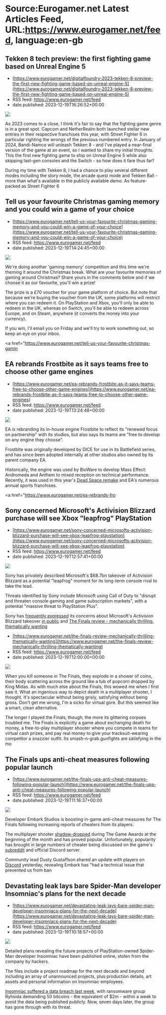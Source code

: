 # Source:Eurogamer.net Latest Articles Feed, URL:https://www.eurogamer.net/feed, language:en-gb

## Tekken 8 tech preview: the first fighting game based on Unreal Engine 5
 - [https://www.eurogamer.net/digitalfoundry-2023-tekken-8-preview-the-first-new-fighting-game-based-on-unreal-engine-5](https://www.eurogamer.net/digitalfoundry-2023-tekken-8-preview-the-first-new-fighting-game-based-on-unreal-engine-5)
 - RSS feed: https://www.eurogamer.net/feed
 - date published: 2023-12-19T16:26:52+00:00

<img src="https://assetsio.reedpopcdn.com/Tekken-8-Site_muXW5iU.jpg?width=1920&amp;height=1920&amp;fit=bounds&amp;quality=80&amp;format=jpg&amp;auto=webp" /> <p>As 2023 comes to a close, I think it's fair to say that the fighting game genre is in a great spot. Capcom and NetherRealm both launched stellar new entries in their respective franchises this year, with Street Fighter 6 in particular righting the wrongs of the previous numbered entry. In January of 2024, Bandi-Namco will unleash Tekken 8 - and I've played a near-final version of the game at an event, so I wanted to share my initial thoughts. This the first new fighting game to ship on Unreal Engine 5 while also skipping last-gen consoles and the Switch - so how does it fare thus far?</p><p>During my time with Tekken 8, I had a chance to play several different modes including the story mode, the arcade quest mode and Tekken Ball - more than what's available in the publicly available demo. As feature-packed as Street Fighter 6

## Tell us your favourite Christmas gaming memory and you could win a game of your choice
 - [https://www.eurogamer.net/tell-us-your-favourite-christmas-gaming-memory-and-you-could-win-a-game-of-your-choice](https://www.eurogamer.net/tell-us-your-favourite-christmas-gaming-memory-and-you-could-win-a-game-of-your-choice)
 - RSS feed: https://www.eurogamer.net/feed
 - date published: 2023-12-19T14:24:45+00:00

<img src="https://assetsio.reedpopcdn.com/snowman_adobestock_christmas.jpg?width=1920&amp;height=1920&amp;fit=bounds&amp;quality=80&amp;format=jpg&amp;auto=webp" /> <p>We're doing another 'gaming memory' competition and this time we're theming it around the Christmas break. What are your favourite memories of gaming around Christmas? Share yours in the comments below and if we choose it as our favourite, you'll win a prize!</p><p>The prize is a &pound;70 voucher for your game platform of choice. But note that because we're buying the voucher from the UK, some platforms will restrict where you can redeem it. On PlayStation and Xbox, you'll only be able to redeem in the UK, whereas on Switch, you'll be able to redeem across Europe, and on Steam, anywhere (it converts the money into your currency).</p><p>If you win, I'll email you on Friday and we'll try to work something out, so keep an eye on your inbox. </p> <p><a href="https://www.eurogamer.net/tell-us-your-favourite-christmas-gamin

## EA rebrands Frostbite as it says teams free to choose other game engines
 - [https://www.eurogamer.net/ea-rebrands-frostbite-as-it-says-teams-free-to-choose-other-game-engines](https://www.eurogamer.net/ea-rebrands-frostbite-as-it-says-teams-free-to-choose-other-game-engines)
 - RSS feed: https://www.eurogamer.net/feed
 - date published: 2023-12-19T13:24:48+00:00

<img src="https://assetsio.reedpopcdn.com/ea-news-frostbite-rebrand-article-frostbite-logo.png.adapt.1456w.png?width=1920&amp;height=1920&amp;fit=bounds&amp;quality=80&amp;format=jpg&amp;auto=webp" /> <p>EA is rebranding its in-house engine Frostbite to reflect its "renewed focus on partnership" with its studios, but also says its teams are "free to develop on any engine they choose".</p><p>Frostbite was originally developed by DICE for use in its Battlefield series, and has since been adopted internally at other studios also owned by its parent company EA.</p><p>Historically, the engine was used by BioWare to develop Mass Effect: Andromeda and Anthem to mixed reception on technical performance. Recently, it was used in this year's <a href="https://www.eurogamer.net/digitalfoundry-2023-dead-space-remake-tech-review-this-is-what-a-best-in-class-remake-looks-like">Dead Space remake</a> and EA's numerous annual sports franchises.</p> <p><a href="https://www.eurogamer.net/ea-rebrands-fro

## Sony concerned Microsoft's Activision Blizzard purchase will see Xbox "leapfrog" PlayStation
 - [https://www.eurogamer.net/sony-concerned-microsofts-activision-blizzard-purchase-will-see-xbox-leapfrog-playstation](https://www.eurogamer.net/sony-concerned-microsofts-activision-blizzard-purchase-will-see-xbox-leapfrog-playstation)
 - RSS feed: https://www.eurogamer.net/feed
 - date published: 2023-12-19T12:57:41+00:00

<img src="https://assetsio.reedpopcdn.com/activision-blizzard_N6ctZFC.jpg?width=1920&amp;height=1920&amp;fit=bounds&amp;quality=80&amp;format=jpg&amp;auto=webp" /> <p>
Sony has privately described Microsoft's $68.7bn takeover of Activision Blizzard as a potential "leapfrog" moment for its long-term console rival to take the lead.
</p><p>
Threats identified by Sony include Microsoft using Call of Duty to "disrupt and threaten console gaming and game subscription markets", with a potential "massive threat to PlayStation Plus".
</p><p>
Sony has <a href="https://www.eurogamer.net/newly-revealed-emails-shed-light-on-microsoft-sony-negotiations-over-activisions-playstation-future">frequently expressed</a> its concerns about Microsoft's Activision Blizzard takeover <a href="https://www.eurogamer.net/playstation-boss-calls-microsofts-post-acquisition-call-of-duty-offer-inadequate-on-many-levels">in public</a> and <a href="https://www.eurogamer.net/playstation-boss-flew-to-brussels-to-appeal-

## The Finals review - mechanically thrilling, thematically wanting
 - [https://www.eurogamer.net/the-finals-review-mechanically-thrilling-thematically-wanting](https://www.eurogamer.net/the-finals-review-mechanically-thrilling-thematically-wanting)
 - RSS feed: https://www.eurogamer.net/feed
 - date published: 2023-12-19T12:00:00+00:00

<img src="https://assetsio.reedpopcdn.com/ar1t8n.jpg?width=1920&amp;height=1920&amp;fit=bounds&amp;quality=80&amp;format=jpg&amp;auto=webp" /> <p>
When you kill someone in The Finals, they explode in a shower of coins, their body scattering across the ground like a tub of popcorn dropped by King Midas. As with much else about the Finals, this wowed me when I first saw it. What an ingenious way to depict death in a multiplayer shooter, I thought. It's spectacular without being grisly, satisfying without being gross. Don't get me wrong, I'm a sicko for virtual gore. But this seemed like a smart, clean alternative. 
</p><p>
The longer I played the Finals, though, the more its glittering corpses troubled me. The Finals is explicitly a game about exchanging death for money, a free-to-play multiplayer shooter where you compete in teams for virtual cash prizes, and pay real money to give your tracksuit-wearing competitor a snazzier outfit. Its smash-n-grab gunfights are satisfying in the mo

## The Finals ups anti-cheat measures following popular launch
 - [https://www.eurogamer.net/the-finals-ups-anti-cheat-measures-following-popular-launch](https://www.eurogamer.net/the-finals-ups-anti-cheat-measures-following-popular-launch)
 - RSS feed: https://www.eurogamer.net/feed
 - date published: 2023-12-19T11:16:37+00:00

<img src="https://assetsio.reedpopcdn.com/THE_FINALS_Concept_002_Moneyrain_1920x1080.jpg?width=1920&amp;height=1920&amp;fit=bounds&amp;quality=80&amp;format=jpg&amp;auto=webp" /> <p>Developer Embark Studios is boosting in-game anti-cheat measures for The Finals following increasing reports of cheaters from its players.</p><p>The multiplayer shooter <a href="https://www.eurogamer.net/surprise-the-finals-has-stealth-dropped-and-is-available-right-now">shadow-dropped</a> during The Game Awards at the beginning of the month and has proved popular. Unfortunately, popularity has brought in large numbers of cheater being discussed on the game's <a href="https://www.reddit.com/r/thefinals/">subreddit</a> and official Discord server.</p><p>Community lead Dusty Gustaffson shared an update with players on <a href="https://discord.com/channels/1008696016318513243/1009830123463266365/1186331706882539711">Discord</a> yesterday, revealing Embark has "had a technical issue that prevented us from ban

## Devastating leak lays bare Spider-Man developer Insomniac's plans for the next decade
 - [https://www.eurogamer.net/devastating-leak-lays-bare-spider-man-developer-insomniacs-plans-for-the-next-decade](https://www.eurogamer.net/devastating-leak-lays-bare-spider-man-developer-insomniacs-plans-for-the-next-decade)
 - RSS feed: https://www.eurogamer.net/feed
 - date published: 2023-12-19T10:18:57+00:00

<img src="https://assetsio.reedpopcdn.com/Untitled-1_Vx6VNsQ.jpg?width=1920&amp;height=1920&amp;fit=bounds&amp;quality=80&amp;format=jpg&amp;auto=webp" /> <p>
Detailed plans revealing the future projects of PlayStation-owned Spider-Man developer Insomniac have been published online, stolen from the company by hackers.
</p><p>
The files include a project roadmap for the next decade and beyond including an array of unannounced projects, plus production details, art assets and personal information on Insomniac employees.
</p><p>
<a href="https://www.eurogamer.net/sony-investigating-insomniac-hack-which-reportedly-leaked-wolverine-files-and-employees-personal-data">Insomniac suffered a data breach last week</a>, with ransomware group Ryhsida demanding 50 bitcoins - the equivalent of $2m - within a week to avoid the data being published publicly. Now, seven days later, the group has gone through with its threat.
</p> <p><a href="https://www.eurogamer.net/devastating-leak-lays-bare-spider-

